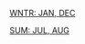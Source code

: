[WNTR: JAN, DEC](https://gr33ncamper.github.io/Paul-s-Website/YRS/2023/WNTR/index)

[SUM: JUL, AUG](https://gr33ncamper.github.io/Paul-s-Website/YRS/2023/SUM/index)
